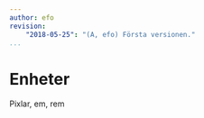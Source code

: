 ```yaml
---
author: efo
revision:
    "2018-05-25": "(A, efo) Första versionen."
...
```

Enheter
=======================

Pixlar, em, rem
